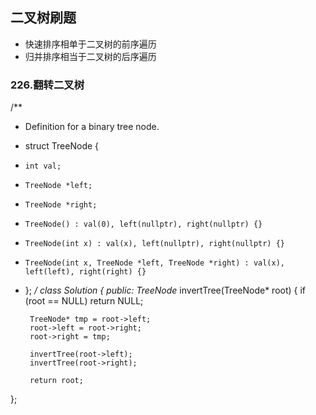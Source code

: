 ## 二叉树刷题
- 快速排序相单于二叉树的前序遍历 
- 归并排序相当于二叉树的后序遍历 

### 226.翻转二叉树
/**
 * Definition for a binary tree node.
 * struct TreeNode {
 *     int val;
 *     TreeNode *left;
 *     TreeNode *right;
 *     TreeNode() : val(0), left(nullptr), right(nullptr) {}
 *     TreeNode(int x) : val(x), left(nullptr), right(nullptr) {}
 *     TreeNode(int x, TreeNode *left, TreeNode *right) : val(x), left(left), right(right) {}
 * };
 */
class Solution {
public:
    TreeNode* invertTree(TreeNode* root) {
        if (root == NULL)
            return NULL;
        
        TreeNode* tmp = root->left;
        root->left = root->right;
        root->right = tmp;

        invertTree(root->left);
        invertTree(root->right);

        return root;
};






















